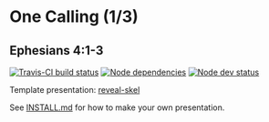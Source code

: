 # One Calling (1/3)
## Ephesians 4:1-3

[![Travis-CI build status](https://api.travis-ci.org/sermons/one-calling.svg)](https://travis-ci.org/github/sermons/one-calling)
[![Node dependencies](https://david-dm.org/sermons/one-calling.svg)](https://david-dm.org/sermons/one-calling)
[![Node dev status](https://david-dm.org/sermons/one-calling/dev-status.svg)](https://david-dm.org/sermons/one-calling?type=dev)

Template presentation: [reveal-skel](https://github.com/sermons/reveal-skel)

See [INSTALL.md](INSTALL.md)
for how to make your own presentation.
